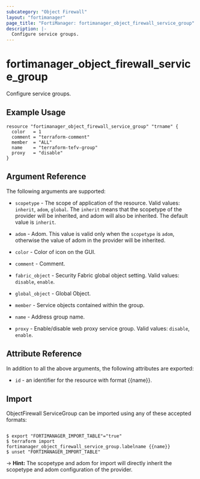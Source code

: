 ```yaml
---
subcategory: "Object Firewall"
layout: "fortimanager"
page_title: "FortiManager: fortimanager_object_firewall_service_group"
description: |-
  Configure service groups.
---
```


# fortimanager_object_firewall_service_group
Configure service groups.

## Example Usage

```hcl
resource "fortimanager_object_firewall_service_group" "trname" {
  color   = 1
  comment = "terraform-comment"
  member  = "ALL"
  name    = "terraform-tefv-group"
  proxy   = "disable"
}
```

## Argument Reference


The following arguments are supported:

* `scopetype` - The scope of application of the resource. Valid values: `inherit`, `adom`, `global`. The `inherit` means that the scopetype of the provider will be inherited, and adom will also be inherited. The default value is `inherit`.
* `adom` - Adom. This value is valid only when the `scopetype` is `adom`, otherwise the value of adom in the provider will be inherited.

* `color` - Color of icon on the GUI.
* `comment` - Comment.
* `fabric_object` - Security Fabric global object setting. Valid values: `disable`, `enable`.

* `global_object` - Global Object.
* `member` - Service objects contained within the group.
* `name` - Address group name.
* `proxy` - Enable/disable web proxy service group. Valid values: `disable`, `enable`.



## Attribute Reference

In addition to all the above arguments, the following attributes are exported:
* `id` - an identifier for the resource with format {{name}}.

## Import

ObjectFirewall ServiceGroup can be imported using any of these accepted formats:
```

$ export "FORTIMANAGER_IMPORT_TABLE"="true"
$ terraform import fortimanager_object_firewall_service_group.labelname {{name}}
$ unset "FORTIMANAGER_IMPORT_TABLE"
```
-> **Hint:** The scopetype and adom for import will directly inherit the scopetype and adom configuration of the provider.
